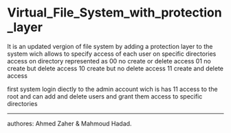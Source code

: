 # Virtual_File_System_with_protection_layer
It is an updated vergion of file system by adding a protection layer to the system wich allows to 
specify access of each user on specific directories 
access on directory represented as
00 no create or delete access
01 no create but delete access
10 create but no delete access
11 create and delete access

first system login diectly to the admin account 
wich is has 11 access to the root 
and can add and delete users and grant them access to specific directories




------------------------------
authores: Ahmed Zaher & Mahmoud Hadad.
